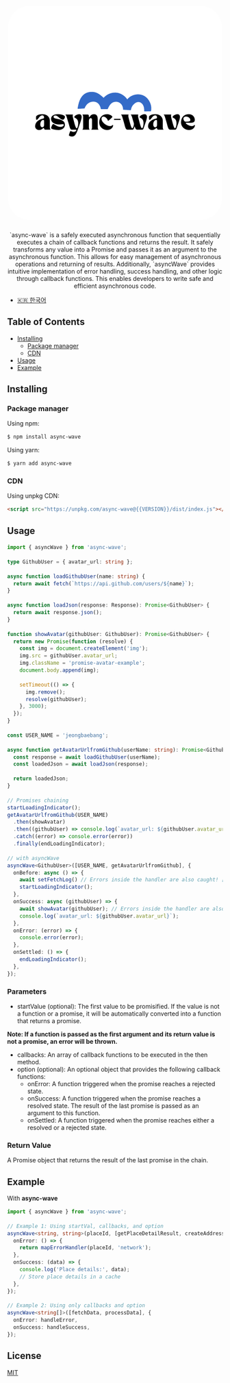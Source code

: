 <h1 align="center">
   <b>
      <img src="assets/async-wave.png" alt="async-wave logo" style="height: 500px; width:500px; border-radius: 50px;"/><br>
   </b>
</h1>

<p align="center">`async-wave` is a safely executed asynchronous function that sequentially executes a chain of callback functions and returns the result. It safely transforms any value into a Promise and passes it as an argument to the asynchronous function. This allows for easy management of asynchronous operations and returning of results. Additionally, `asyncWave` provides intuitive implementation of error handling, success handling, and other logic through callback functions. This enables developers to write safe and efficient asynchronous code.</p>

- [🇰🇷 한국어](./README.md)

## Table of Contents

- [Installing](#installing)
  - [Package manager](#package-manager)
  - [CDN](#cdn)
- [Usage](#usage)
- [Example](#example)

## Installing

### Package manager

Using npm:

```bash
$ npm install async-wave
```

Using yarn:

```bash
$ yarn add async-wave
```

### CDN

Using unpkg CDN:

```html
<script src="https://unpkg.com/async-wave@{{VERSION}}/dist/index.js"></script>
```

## Usage

```typescript
import { asyncWave } from 'async-wave';

type GithubUser = { avatar_url: string };

async function loadGithubUser(name: string) {
  return await fetch(`https://api.github.com/users/${name}`);
}

async function loadJson(response: Response): Promise<GithubUser> {
  return await response.json();
}

function showAvatar(githubUser: GithubUser): Promise<GithubUser> {
  return new Promise(function (resolve) {
    const img = document.createElement('img');
    img.src = githubUser.avatar_url;
    img.className = 'promise-avatar-example';
    document.body.append(img);

    setTimeout(() => {
      img.remove();
      resolve(githubUser);
    }, 3000);
  });
}

const USER_NAME = 'jeongbaebang';

async function getAvatarUrlfromGithub(userName: string): Promise<GithubUser> {
  const response = await loadGithubUser(userName);
  const loadedJson = await loadJson(response);

  return loadedJson;
}

// Promises chaining
startLoadingIndicator();
getAvatarUrlfromGithub(USER_NAME)
  .then(showAvatar)
  .then((githubUser) => console.log(`avatar_url: ${githubUser.avatar_url}`))
  .catch((error) => console.error(error))
  .finally(endLoadingIndicator);

// with asyncWave
asyncWave<GithubUser>([USER_NAME, getAvatarUrlfromGithub], {
  onBefore: async () => {
    await setFetchLog() // Errors inside the handler are also caught! [1]
    startLoadingIndicator(); 
  },
  onSuccess: async (githubUser) => {
    await showAvatar(githubUser); // Errors inside the handler are also caught! [2]
    console.log(`avatar_url: ${githubUser.avatar_url}`);
  },
  onError: (error) => {
    console.error(error);
  },
  onSettled: () => {
    endLoadingIndicator();
  },
});
```

### Parameters

- startValue (optional): The first value to be promisified. If the value is not a function or a promise, it will be automatically converted into a function that returns a promise.

**Note: If a function is passed as the first argument and its return value is not a promise, an error will be thrown.**

- callbacks: An array of callback functions to be executed in the then method.
- option (optional): An optional object that provides the following callback functions:
  - onError: A function triggered when the promise reaches a rejected state.
  - onSuccess: A function triggered when the promise reaches a resolved state. The result of the last promise is passed as an argument to this function.
  - onSettled: A function triggered when the promise reaches either a resolved or a rejected state.

### Return Value

A Promise object that returns the result of the last promise in the chain.

## Example

With **async-wave**

```typescript
import { asyncWave } from 'async-wave';

// Example 1: Using startVal, callbacks, and option
asyncWave<string, string>(placeId, [getPlaceDetailResult, createAddress], {
  onError: () => {
    return mapErrorHandler(placeId, 'network');
  },
  onSuccess: (data) => {
    console.log('Place details:', data);
    // Store place details in a cache
  },
});

// Example 2: Using only callbacks and option
asyncWave<string[]>([fetchData, processData], {
  onError: handleError,
  onSuccess: handleSuccess,
});
```

## License

[MIT](https://github.com/jeongbaebang/async-wave/blob/main/LICENSE)

